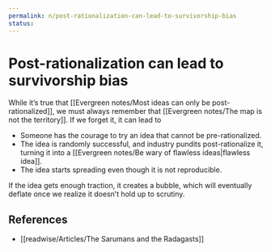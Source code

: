 ```yaml
---
permalink: n/post-rationalization-can-lead-to-survivorship-bias
status: 
---
```

# Post-rationalization can lead to survivorship bias

While it’s true that [[Evergreen notes/Most ideas can only be post-rationalized]], we must always remember that [[Evergreen notes/The map is not the territory]]. If we forget it, it can lead to

- Someone has the courage to try an idea that cannot be pre-rationalized.
- The idea is randomly successful, and industry pundits post-rationalize it, turning it into a [[Evergreen notes/Be wary of flawless ideas|flawless idea]].
- The idea starts spreading even though it is not reproducible.

If the idea gets enough traction, it creates a bubble, which will eventually deflate once we realize it doesn’t hold up to scrutiny.

## References

- [[readwise/Articles/The Sarumans and the Radagasts]]
